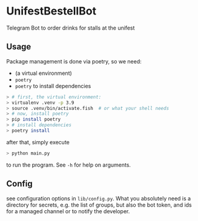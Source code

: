 # UnifestBestellBot
Telegram Bot to order drinks for stalls at the unifest

## Usage
Package management is done via poetry, so we need:
- (a virtual environment)
- `poetry`
- `poetry` to install dependencies
```sh
> # first, the virtual environment:
> virtualenv .venv -p 3.9
> source .venv/bin/activate.fish  # or what your shell needs
> # now, install poetry
> pip install poetry
> # install dependencies
> poetry install
```

after that, simply execute
```sh
> python main.py
```
to run the program. See `-h` for help on arguments.

## Config
see configuration options in `lib/config.py`.
What you absolutely need is a directory for secrets, e.g. the list of groups,
but also the bot token, and ids for a managed channel or to notify the
developer.

